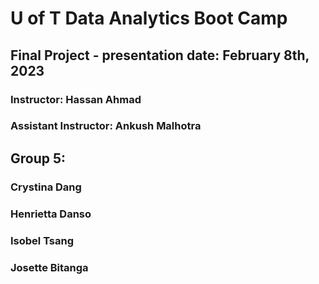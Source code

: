 # U of T Data Analytics Boot Camp
## Final Project - presentation date: February 8th, 2023
### Instructor: Hassan Ahmad
### Assistant Instructor: Ankush Malhotra

## Group 5: 
### Crystina Dang
### Henrietta Danso
### Isobel Tsang
### Josette Bitanga

